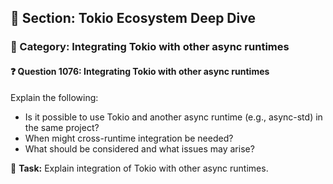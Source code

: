 ## 📘 Section: Tokio Ecosystem Deep Dive  
### 🔹 Category: Integrating Tokio with other async runtimes  
#### ❓ Question 1076: Integrating Tokio with other async runtimes

Explain the following:

- Is it possible to use Tokio and another async runtime (e.g., async-std) in the same project?
- When might cross-runtime integration be needed?
- What should be considered and what issues may arise?

🔧 **Task:** Explain integration of Tokio with other async runtimes.
